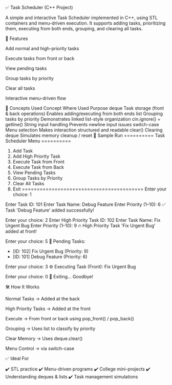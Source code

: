 ✅ Task Scheduler (C++ Project)

A simple and interactive Task Scheduler implemented in C++, using STL containers and menu-driven execution. It supports adding tasks, prioritizing them, executing from both ends, grouping, and clearing all tasks.

🚀 Features

Add normal and high-priority tasks

Execute tasks from front or back

View pending tasks

Group tasks by priority

Clear all tasks

Interactive menu-driven flow

🧠 Concepts Used
Concept	Where Used	Purpose
deque	Task storage (front & back operations)	Enables adding/executing from both ends
list	Grouping tasks by priority	Demonstrates linked list-style organization
cin.ignore() + getline()	String input handling	Prevents newline input issues
switch-case	Menu selection	Makes interaction structured and readable
clear()	Clearing deque	Simulates memory cleanup / reset
📌 Sample Run
========== Task Scheduler Menu ==========
1. Add Task
2. Add High Priority Task
3. Execute Task from Front
4. Execute Task from Back
5. View Pending Tasks
6. Group Tasks by Priority
7. Clear All Tasks
0. Exit
=========================================
Enter your choice: 1

Enter Task ID: 101
Enter Task Name: Debug Feature
Enter Priority (1–10): 6
✅ Task 'Debug Feature' added successfully!

Enter your choice: 2
Enter High Priority Task ID: 102
Enter Task Name: Fix Urgent Bug
Enter Priority (1–10): 9
🔥 High Priority Task 'Fix Urgent Bug' added at front!

Enter your choice: 5
📝 Pending Tasks:
 - [ID: 102] Fix Urgent Bug (Priority: 9)
 - [ID: 101] Debug Feature (Priority: 6)

Enter your choice: 3
⚙️ Executing Task (Front): Fix Urgent Bug

Enter your choice: 0
👋 Exiting... Goodbye!

🛠️ How It Works

Normal Tasks → Added at the back

High Priority Tasks → Added at the front

Execute → From front or back using pop_front() / pop_back()

Grouping → Uses list to classify by priority

Clear Memory → Uses deque.clear()

Menu Control → via switch-case

✅ Ideal For

✔️ STL practice
✔️ Menu-driven programs
✔️ College mini-projects
✔️ Understanding deques & lists
✔️ Task management simulations